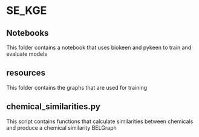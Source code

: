 # SE_KGE

## Notebooks
This folder contains a notebook that uses biokeen and pykeen to train and evaluate models

## resources
This folder contains the graphs that are used for training

## chemical_similarities.py
This script contains functions that calculate similarities between chemicals and produce a chemical similarity BELGraph 
